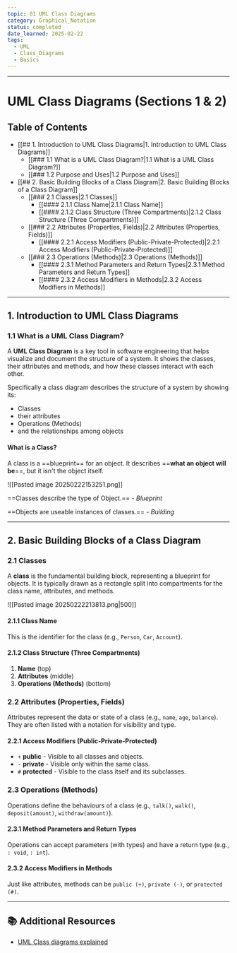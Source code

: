 ```yaml
---
topic: 01 UML Class Diagrams
category: Graphical_Notation
status: completed
date_learned: 2025-02-22
tags:
  - UML
  - Class_Diagrams
  - Basics
---
```

---


# UML Class Diagrams (Sections 1 & 2)

## Table of Contents
- [[## 1. Introduction to UML Class Diagrams|1. Introduction to UML Class Diagrams]]
  - [[### 1.1 What is a UML Class Diagram?|1.1 What is a UML Class Diagram?]]
  - [[### 1.2 Purpose and Uses|1.2 Purpose and Uses]]
- [[## 2. Basic Building Blocks of a Class Diagram|2. Basic Building Blocks of a Class Diagram]]
  - [[### 2.1 Classes|2.1 Classes]]
    - [[#### 2.1.1 Class Name|2.1.1 Class Name]]
    - [[#### 2.1.2 Class Structure (Three Compartments)|2.1.2 Class Structure (Three Compartments)]]
  - [[### 2.2 Attributes (Properties, Fields)|2.2 Attributes (Properties, Fields)]]
    - [[#### 2.2.1 Access Modifiers (Public-Private-Protected)|2.2.1 Access Modifiers (Public-Private-Protected)]]
  - [[### 2.3 Operations (Methods)|2.3 Operations (Methods)]]
    - [[#### 2.3.1 Method Parameters and Return Types|2.3.1 Method Parameters and Return Types]]
    - [[#### 2.3.2 Access Modifiers in Methods|2.3.2 Access Modifiers in Methods]]

---

## 1. Introduction to UML Class Diagrams

### 1.1 What is a UML Class Diagram?
A **UML Class Diagram** is a key tool in software engineering that helps visualize and document the structure of a system. It shows the classes, their attributes and methods, and how these classes interact with each other.

Specifically a class diagram describes the structure of a system by showing its:
- Classes
- their attributes
- Operations (Methods)
- and the relationships among objects

#### What is a Class?

A class is a ==blueprint== for an object.
It describes ==**what an object will be**==, but it isn't the object itself.

![[Pasted image 20250222153251.png]]

==Classes describe the type of Object.==  - *Blueprint*

==Objects are useable instances of classes.== - *Building*

---

## 2. Basic Building Blocks of a Class Diagram

### 2.1 Classes
A **class** is the fundamental building block, representing a blueprint for objects. It is typically drawn as a rectangle split into compartments for the class name, attributes, and methods.

![[Pasted image 20250222213813.png|500]]
#### 2.1.1 Class Name
This is the identifier for the class (e.g., `Person`, `Car`, `Account`).

#### 2.1.2 Class Structure (Three Compartments)
1. **Name** (top)  
2. **Attributes** (middle)  
3. **Operations (Methods)** (bottom)

### 2.2 Attributes (Properties, Fields)
Attributes represent the data or state of a class (e.g., `name`, `age`, `balance`). They are often listed with a notation for visibility and type.

#### 2.2.1 Access Modifiers (Public-Private-Protected)
- `+` **public** - Visible to all classes and objects.
- `-` **private**  - Visible only within the same class.
- `#` **protected**  - Visible to the class itself and its subclasses.

### 2.3 Operations (Methods)
Operations define the behaviours of a class (e.g., `talk()`, `walk()`, `deposit(amount)`, `withdraw(amount)`).

#### 2.3.1 Method Parameters and Return Types
Operations can accept parameters (with types) and have a return type (e.g., `: void`, `: int`).

#### 2.3.2 Access Modifiers in Methods
Just like attributes, methods can be `public (+)`, `private (-)`, or `protected (#)`.

---
## 📚 Additional Resources

- [UML Class diagrams explained]([https://docs.python.org/3/](https://blog.algomaster.io/p/uml-class-diagram-explained-with-examples))
